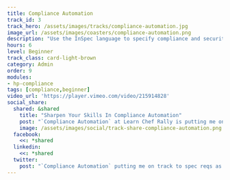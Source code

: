 ```yaml
---
title: Compliance Automation
track_id: 3
track_hero: /assets/images/tracks/compliance-automation.jpg
image_url: /assets/images/coasters/compliance-automation.png
description: "Use the InSpec language to specify compliance and security requirements as code. Find problems early, during development, and not after the fact."
hours: 6
level: Beginner
track_class: card-light-brown
category: Admin
order: 9
modules:
- hp-compliance
tags: [compliance,beginner]
video_url: 'https://player.vimeo.com/video/215914828'
social_share:
  shared: &shared
    title: "Sharpen Your Skills In Compliance Automation"
    post: "`Compliance Automation` at Learn Chef Rally is putting me on track to specify compliance and security requirements as code using InSpec, proactively detect problems, and more. Fast-track your own learning now"
    image: /assets/images/social/track-share-compliance-automation.png
  facebook:
    <<: *shared
  linkedin:
    <<: *shared
  twitter:
    post: "`Compliance Automation` putting me on track to spec reqs as code using InSpec, detect problems, & more. You on track?."
---
```

